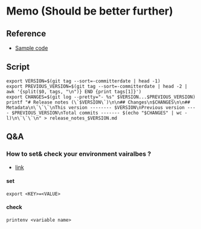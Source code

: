 # Memo (Should be better further)

## Reference
- [Sample code](https://stackoverflow.com/questions/8136178/git-log-between-tags)

## Script
```
export VERSION=$(git tag --sort=-committerdate | head -1)
export PREVIOUS_VERSION=$(git tag --sort=-committerdate | head -2 | awk '{split($0, tags, "\n")} END {print tags[1]}')
export CHANGES=$(git log --pretty="- %s" $VERSION...$PREVIOUS_VERSION)
printf "# Release notes (\`$VERSION\`)\n\n## Changes\n$CHANGES\n\n## Metadata\n\`\`\`\nThis version -------- $VERSION\nPrevious version ---- $PREVIOUS_VERSION\nTotal commits ------- $(echo "$CHANGES" | wc -l)\n\`\`\`\n" > release_notes_$VERSION.md
```

## Q&A
### How to set& check your environment vairalbes ?
- [link](https://www.digitalocean.com/community/tutorials/how-to-read-and-set-environmental-and-shell-variables-on-linux)

#### set
```
export <KEY>=<VALUE>
```
#### check
```
printenv <variable name>
```
